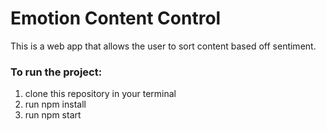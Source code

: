 # Emotion Content Control

This is a web app that allows the user to sort content based off sentiment.

### To run the project:

1. clone this repository in your terminal
2. run npm install
3. run npm start

